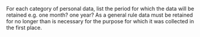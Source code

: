 For each category of personal data, list the period for which the data will be retained e.g. one month? one year?
As a general rule data must be retained for no longer than is necessary for the purpose for which it was collected in the first place.